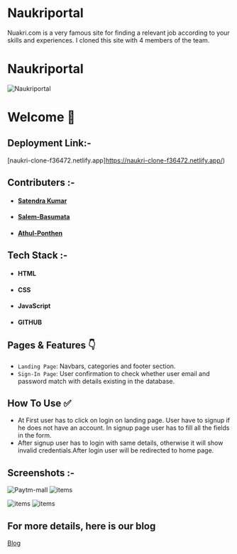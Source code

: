 # Naukriportal

Nuakri.com is a very famous site for finding a relevant job according to your skills and experiences. I cloned this site with 4 members of the team.
# Naukriportal


![ Naukriportal](https://miro.medium.com/max/1400/1*VBW9qLf7M24IG9b69SnWkg.png)


# Welcome :wave:


## Deployment Link:-
[naukri-clone-f36472.netlify.app]https://naukri-clone-f36472.netlify.app/)

## Contributers :- 
- #### [Satendra Kumar](www.linkedin.com/in/satendra-yadav-5b8067170/)
- #### [Salem-Basumata](https://www.linkedin.com/in/salem-basumata/)
- #### [Athul-Ponthen](https://www.linkedin.com/in/athul-ponthen/)




## Tech Stack :- 

- #### HTML
- #### CSS 
- #### JavaScript
- #### GITHUB


## Pages & Features :point_down:


- `Landing Page`: Navbars, categories and footer section.
- `Sign-In Page`: User confirmation to check whether user email and password match with details existing in the database.

 
## How To Use ✅

- At First user has to click on login on landing page. User have to signup if he does not have an account. In signup page user has to  fill  all the fields in the form.
- After signup user has to login with same details, otherwise it will show invalid credentials.After login user will be redirected to home page.




## Screenshots :- 
![Paytm-mall](https://miro.medium.com/max/1400/1*QCylTwol_8WSqW5HfgaCSw.png)
![items](https://miro.medium.com/max/1400/1*C1pheoraT1r8qQ01gENj0A.png)

![items](https://miro.medium.com/max/1400/1*y4u8oZpjtNf-4i_1lRryag.png)
![items](https://miro.medium.com/max/1400/1*febVWoaYlJugkbkVjyNlgw.png)


## For more details, here is our blog
[Blog](https://medium.com/@arakr0436/how-we-build-the-naukri-com-clone-cf9a596c6095)

